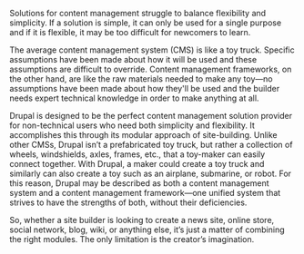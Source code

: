 Solutions for content management struggle to balance flexibility and simplicity. If a solution is simple, it can only be used for a single purpose and if it is flexible, it may be too difficult for newcomers to learn.

The average content management system (CMS) is like a toy truck. Specific assumptions have been made about how it will be used and these assumptions are difficult to override. Content management frameworks, on the other hand, are like the raw materials needed to make any toy—no assumptions have been made about how they'll be used and the builder needs expert technical knowledge in order to make anything at all.

Drupal is designed to be the perfect content management solution provider for non-technical users who need both simplicity and flexibility. It accomplishes this through its modular approach of site-building. Unlike other CMSs, Drupal isn’t a prefabricated toy truck, but rather a collection of wheels, windshields, axles, frames, etc., that a toy-maker can easily connect together. With Drupal, a maker could create a toy truck and similarly can also create a toy such as an airplane, submarine, or robot. For this reason, Drupal may be described as both a content management system and a content management framework—one unified system that strives to have the strengths of both, without their deficiencies.

So, whether a site builder is looking to create a news site, online store, social network, blog, wiki, or anything else, it’s just a matter of combining the right modules. The only limitation is the creator’s imagination.